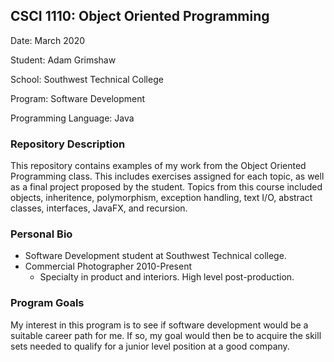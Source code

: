 ## CSCI 1110: Object Oriented Programming

<p>Date: March 2020 </p>
<p>Student: Adam Grimshaw </p>
<p>School: Southwest Technical College </p>
<p>Program: Software Development </p>
<p> Programming Language: Java </p>

### Repository Description

This repository contains examples of my work from the Object Oriented Programming class. This includes exercises assigned for each topic, as well as a final project proposed by the student. Topics from this course included objects, inheritence, polymorphism, exception handling, text I/O, abstract classes, interfaces, JavaFX, and recursion. 

### Personal Bio

- Software Development student at Southwest Technical college.
- Commercial Photographer 2010-Present
  - Specialty in product and interiors. High level post-production.

### Program Goals

My interest in this program is to see if software development would be a suitable career path for me. If so, my goal would then be to acquire the skill sets needed to qualify for a junior level position at a good company.
